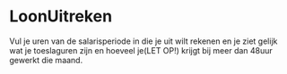 # LoonUitreken
Vul je uren van de salarisperiode in die je uit wilt rekenen en je ziet gelijk wat je toeslaguren zijn en hoeveel je(LET OP!) krijgt bij meer dan 48uur gewerkt die maand.
